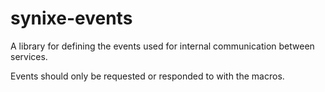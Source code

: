 # synixe-events

A library for defining the events used for internal communication between services.

Events should only be requested or responded to with the macros.
